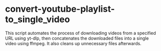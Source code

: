 # convert-youtube-playlist-to_single_video
This script automates the process of downloading videos from a specified URL using yt-dlp, then concatenates the downloaded files into a single video using ffmpeg. It also cleans up unnecessary files afterwards.
